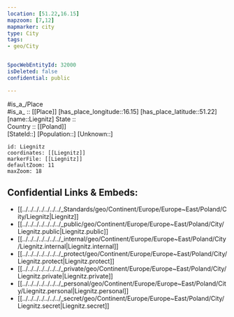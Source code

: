 ```yaml
---
location: [51.22,16.15] 
mapzoom: [7,12] 
mapmarker: city 
type: City
tags:
- geo/City


SpocWebEntityId: 32000
isDeleted: false
confidential: public

---
```

#is_a_/Place  
#is_a_ :: [[Place]] 
[has_place_longitude::16.15] 
[has_place_latitude::51.22] 
[name::Liegnitz] 
State ::  
Country :: [[Poland]]  
[StateId::] 
[Population::] 
[Unknown::] 


```leaflet
id: Liegnitz
coordinates: [[Liegnitz]] 
markerFile: [[Liegnitz]] 
defaultZoom: 11 
maxZoom: 18
```


## Confidential Links & Embeds: 
- [[../../../../../../../_Standards/geo/Continent/Europe/Europe~East/Poland/City/Liegnitz|Liegnitz]] 
- [[../../../../../../../_public/geo/Continent/Europe/Europe~East/Poland/City/Liegnitz.public|Liegnitz.public]] 
- [[../../../../../../../_internal/geo/Continent/Europe/Europe~East/Poland/City/Liegnitz.internal|Liegnitz.internal]] 
- [[../../../../../../../_protect/geo/Continent/Europe/Europe~East/Poland/City/Liegnitz.protect|Liegnitz.protect]] 
- [[../../../../../../../_private/geo/Continent/Europe/Europe~East/Poland/City/Liegnitz.private|Liegnitz.private]] 
- [[../../../../../../../_personal/geo/Continent/Europe/Europe~East/Poland/City/Liegnitz.personal|Liegnitz.personal]] 
- [[../../../../../../../_secret/geo/Continent/Europe/Europe~East/Poland/City/Liegnitz.secret|Liegnitz.secret]] 
